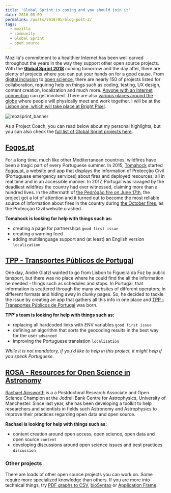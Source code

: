 ```yaml
---
title: 'Global Sprint is coming and you should join it'
date: 2018-05-09
permalink: /posts/2018/05/blog-post-2/
tags:
  - mozilla
  - community
  - Global Sprint
  - open source
---
```


Mozilla's commitment to a healthier Internet has been well carved throughout the years in the way they support other open source projects. With the **[Global Sprint 2018](https://foundation.mozilla.org/opportunity/global-sprint/)** coming tomorrow and the day after, there are plenty of projects where you can put your hands on for a good cause. From [digital inclusion](https://github.com/mozilla/global-sprint/labels/%5BTrack%5D%20Digital%20Inclusion) to [open science](https://github.com/mozilla/global-sprint/issues?utf8=%E2%9C%93&q=is%3Aopen+is%3Aissue+%22open+science%22+), there are nearly 150 of projects listed for collaboration, requiring help on things such as coding, testing, UX design, content creation, localization and much more. [Anyone with an Internet connection](https://foundation.mozilla.org/opportunity/global-sprint/participate/) can get involved. There are also [various places around the globe](https://foundation.mozilla.org/opportunity/global-sprint/register/) where people will physically meet and work together. I will be at the [Lisbon one, which will take place at Bright Pixel](https://ti.to/Mozilla/global-sprint-lisboa18).

![mozsprint_banner](https://user-images.githubusercontent.com/617994/37716586-3b0397a0-2cf5-11e8-8c6f-bad01f67f50e.jpg)

As a Project Coach, you can read below about my personal highlights, but you can also check the [full list of Global Sprint projects here](https://github.com/mozilla/global-sprint/milestone/1).

## [Fogos.pt  <i class="fa fa-github"></i>](https://github.com/fogospt)

For a long time, much like other Mediterranean countries, wildfires have been a tragic part of every Portuguese summer. In 2015, [Tomahock](https://twitter.com/tomahock) started [Fogos.pt](https://fogos.pt/), a website and app that displays the information of Protecção Civil (Portuguese emergency services) about fires and deployed resources; all in real time and in an accessible manner. In 2017, Portugal was ravaged by the deadliest wildfires the country had ever witnessed, claiming more than a hundred lives. In the aftermath of [the Pedrógão fire on June 17th](https://en.wikipedia.org/wiki/June_2017_Portugal_wildfires), the project got a lot of attention and it turned out to become the most reliable source of information about fires in the country during [the October fires](https://en.wikipedia.org/wiki/October_2017_Iberian_wildfires), as the Protecção Civil website crashed.

**Tomahock is looking for help with things such as:**
- creating a page for partnerships `good first issue`
- creating a warning feed
- adding multilanguage support and (at least) an English version `localization`

## [TPP - Transportes Públicos de Portugal  <i class="fa fa-github"></i>](https://github.com/tpportugal)

One day, André Glatzl wanted to go from Lisbon to Figueira da Foz by public tansport, but there was no place where he could find the all the information he needed - things such as schedules and stops. In Portugal, that information is scattered through the many websites of different operators; in different formats and hiding away in clunky pages. So, he decided to tackle the issue by creating an app that gathers all this info in one place and [TPP - Transportes Públicos de Portugal](https://www.tpp.pt/) was born.

**TPP's team is looking for help with things such as:**
- replacing all hardcoded links with ENV variables `good first issue`
- defining an algorithm that sorts the geocoding results in the best way for the user `advanced`
- improving the Portuguese translation `localization`

*While it is not mandatory, if you'd like to help in this project, it might help if you speak Portuguese.*

## [ROSA - Resources for Open Science in Astronomy  <i class="fa fa-github"></i>](https://github.com/rainsworth/ROSA)

[Rachael Ainsworth](https://twitter.com/rachaelevelyn) is a a Postdoctoral Research Associate and Open Science Champion at the Jodrell Bank Centre for Astrophysics, University of Manchester. Since last year, she has been developing a toolkit to help researchers and scientists in fields such Astronomy and Astrophysics to improve their practices regarding open data and open source.

**Rachael is looking for help with things such as:**
- content creation around open access, open science, open data and open source `content`
- developing discussions around open science issues and best practices `discussion`


### Other projects

There are loads of other open source projects you can work on. Some require more specialized knowledge than others. If you are more into technical things, try [PDF graphs to CSV](https://github.com/mozilla/global-sprint/issues/293), [bioSyntax](https://github.com/mozilla/global-sprint/issues/154) or [Application Frame](https://github.com/mozilla/global-sprint/issues/278).
